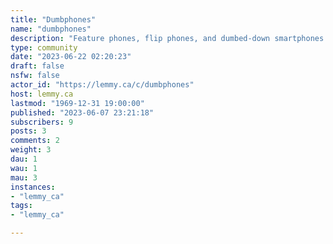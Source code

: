 ```yaml
---
title: "Dumbphones" 
name: "dumbphones"
description: "Feature phones, flip phones, and dumbed-down smartphones. This is a place to share information and engage with others who share an interest in these kinds of lower-tech cellular devices."
type: community
date: "2023-06-22 02:20:23"
draft: false
nsfw: false
actor_id: "https://lemmy.ca/c/dumbphones"
host: lemmy.ca
lastmod: "1969-12-31 19:00:00"
published: "2023-06-07 23:21:18"
subscribers: 9
posts: 3
comments: 2
weight: 3
dau: 1
wau: 1
mau: 3
instances:
- "lemmy_ca"
tags: 
- "lemmy_ca"

---
```

